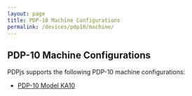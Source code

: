 ```yaml
---
layout: page
title: PDP-10 Machine Configurations
permalink: /devices/pdp10/machine/
---
```


PDP-10 Machine Configurations
-----------------------------

PDPjs supports the following PDP-10 machine configurations:

* [PDP-10 Model KA10](/devices/pdp10/machine/ka10/)
